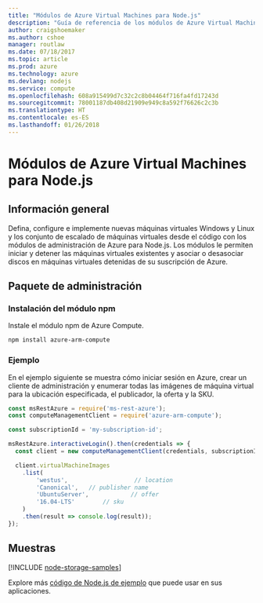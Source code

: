 ```yaml
---
title: "Módulos de Azure Virtual Machines para Node.js"
description: "Guía de referencia de los módulos de Azure Virtual Machines para Node.js"
author: craigshoemaker
ms.author: cshoe
manager: routlaw
ms.date: 07/18/2017
ms.topic: article
ms.prod: azure
ms.technology: azure
ms.devlang: nodejs
ms.service: compute
ms.openlocfilehash: 608a915499d7c32c2c8b04464f716fa4fd17243d
ms.sourcegitcommit: 78001187db408d21909e949c8a592f76626c2c3b
ms.translationtype: HT
ms.contentlocale: es-ES
ms.lasthandoff: 01/26/2018
---
```

# <a name="azure-virtual-machine-modules-for-nodejs"></a>Módulos de Azure Virtual Machines para Node.js

## <a name="overview"></a>Información general

Defina, configure e implemente nuevas máquinas virtuales Windows y Linux y los conjunto de escalado de máquinas virtuales desde el código con los módulos de administración de Azure para Node.js. Los módulos le permiten iniciar y detener las máquinas virtuales existentes y asociar o desasociar discos en máquinas virtuales detenidas de su suscripción de Azure.

## <a name="management-package"></a>Paquete de administración

### <a name="install-the-npm-module"></a>Instalación del módulo npm

Instale el módulo npm de Azure Compute.

```bash
npm install azure-arm-compute
```   

### <a name="example"></a>Ejemplo

En el ejemplo siguiente se muestra cómo iniciar sesión en Azure, crear un cliente de administración y enumerar todas las imágenes de máquina virtual para la ubicación especificada, el publicador, la oferta y la SKU.

```javascript
const msRestAzure = require('ms-rest-azure');
const computeManagementClient = require('azure-arm-compute');

const subscriptionId = 'my-subscription-id';

msRestAzure.interactiveLogin().then(credentials => {
  const client = new computeManagementClient(credentials, subscriptionId);

  client.virtualMachineImages
    .list(
        'westus',                   // location
        'Canonical',   // publisher name
        'UbuntuServer',            // offer
        '16.04-LTS'        // sku
    )
    .then(result => console.log(result));
});
```

## <a name="samples"></a>Muestras

[!INCLUDE [node-storage-samples](../docs-ref-conceptual/includes/virtualmachines-samples.md)]

Explore más [código de Node.js de ejemplo](https://azure.microsoft.com/resources/samples/?platform=nodejs) que puede usar en sus aplicaciones.
